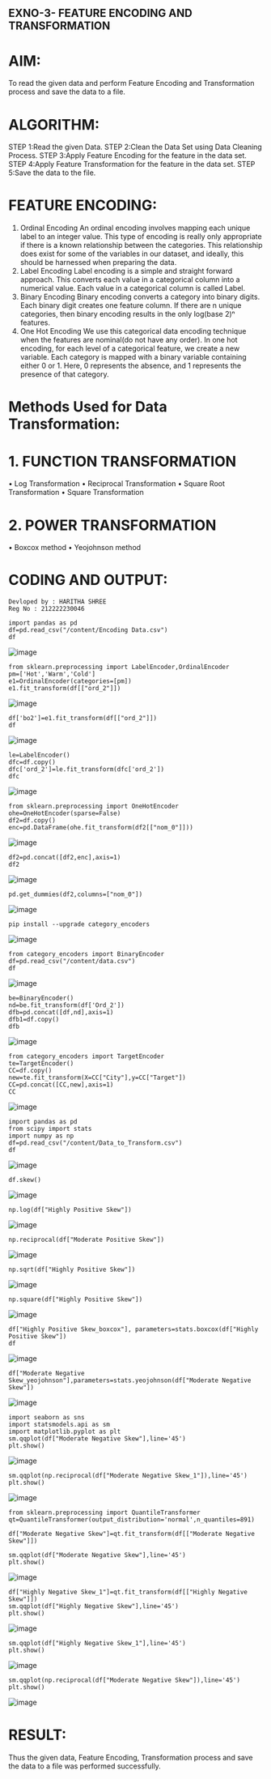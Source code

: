 ## EXNO-3- FEATURE ENCODING AND TRANSFORMATION

# AIM:
To read the given data and perform Feature Encoding and Transformation process and save the data to a file.

# ALGORITHM:
STEP 1:Read the given Data.
STEP 2:Clean the Data Set using Data Cleaning Process.
STEP 3:Apply Feature Encoding for the feature in the data set.
STEP 4:Apply Feature Transformation for the feature in the data set.
STEP 5:Save the data to the file.

# FEATURE ENCODING:
1. Ordinal Encoding
An ordinal encoding involves mapping each unique label to an integer value. This type of encoding is really only appropriate if there is a known relationship between the categories. This relationship does exist for some of the variables in our dataset, and ideally, this should be harnessed when preparing the data.
2. Label Encoding
Label encoding is a simple and straight forward approach. This converts each value in a categorical column into a numerical value. Each value in a categorical column is called Label.
3. Binary Encoding
Binary encoding converts a category into binary digits. Each binary digit creates one feature column. If there are n unique categories, then binary encoding results in the only log(base 2)ⁿ features.
4. One Hot Encoding
We use this categorical data encoding technique when the features are nominal(do not have any order). In one hot encoding, for each level of a categorical feature, we create a new variable. Each category is mapped with a binary variable containing either 0 or 1. Here, 0 represents the absence, and 1 represents the presence of that category.

# Methods Used for Data Transformation:
  # 1. FUNCTION TRANSFORMATION
• Log Transformation
• Reciprocal Transformation
• Square Root Transformation
• Square Transformation
  # 2. POWER TRANSFORMATION
• Boxcox method
• Yeojohnson method

# CODING AND OUTPUT:
```
Devloped by : HARITHA SHREE
Reg No : 212222230046
```

```
import pandas as pd
df=pd.read_csv("/content/Encoding Data.csv")
df
```
![image](https://github.com/user-attachments/assets/4edb1355-4b72-4ce9-b63d-882d6d9a1b7f)
```
from sklearn.preprocessing import LabelEncoder,OrdinalEncoder
pm=['Hot','Warm','Cold']
e1=OrdinalEncoder(categories=[pm])
e1.fit_transform(df[["ord_2"]])
```
![image](https://github.com/user-attachments/assets/a4df77f2-1e7e-4657-89c2-ef292d17d541)
```
df['bo2']=e1.fit_transform(df[["ord_2"]])
df
```
![image](https://github.com/user-attachments/assets/261efc3b-b019-4bdd-bca9-1645fe4a08f0)
```
le=LabelEncoder()
dfc=df.copy()
dfc['ord_2']=le.fit_transform(dfc['ord_2'])
dfc
```
![image](https://github.com/user-attachments/assets/42de6a88-e0f6-425d-a002-abcbf2247ada)
```
from sklearn.preprocessing import OneHotEncoder
ohe=OneHotEncoder(sparse=False)
df2=df.copy()
enc=pd.DataFrame(ohe.fit_transform(df2[["nom_0"]]))
```
![image](https://github.com/user-attachments/assets/f30f8a2a-9f67-40e3-95a5-5c7efe57abc5)
```
df2=pd.concat([df2,enc],axis=1)
df2
```
![image](https://github.com/user-attachments/assets/5e4df103-d83f-4e59-b31a-7103bed9b68f)
```
pd.get_dummies(df2,columns=["nom_0"])
```
![image](https://github.com/user-attachments/assets/00cc8a67-5b61-474f-bc75-ce21a8100b76)
```
pip install --upgrade category_encoders
```
![image](https://github.com/user-attachments/assets/a1056047-3a4f-4b98-bc5f-b9e7459c95ef)
```
from category_encoders import BinaryEncoder
df=pd.read_csv("/content/data.csv")
df
```
![image](https://github.com/user-attachments/assets/28e1de22-6959-49b4-a6ab-2e3f43a95d0c)
```
be=BinaryEncoder()
nd=be.fit_transform(df['Ord_2'])
dfb=pd.concat([df,nd],axis=1)
dfb1=df.copy()
dfb
```
![image](https://github.com/user-attachments/assets/8f61044c-8cdc-4f52-8f09-62593127efbf)
```
from category_encoders import TargetEncoder
te=TargetEncoder()
CC=df.copy()
new=te.fit_transform(X=CC["City"],y=CC["Target"])
CC=pd.concat([CC,new],axis=1)
CC
```
![image](https://github.com/user-attachments/assets/45e15627-d3ce-444e-94cd-f1ea39aff6d5)
```
import pandas as pd
from scipy import stats
import numpy as np
df=pd.read_csv("/content/Data_to_Transform.csv")
df
```
![image](https://github.com/user-attachments/assets/dd8760e4-a81c-4192-a5a4-c58e378532dd)
```
df.skew()
```
![image](https://github.com/user-attachments/assets/4d0882cd-2e16-4331-802a-205c6d049c9a)
```
np.log(df["Highly Positive Skew"])
```
![image](https://github.com/user-attachments/assets/4edbe1e2-0a5f-415a-9733-f7a8e1b272f8)
```
np.reciprocal(df["Moderate Positive Skew"])
```
![image](https://github.com/user-attachments/assets/81792253-adae-4529-ac3a-770b7a78d745)
```
np.sqrt(df["Highly Positive Skew"])
```
![image](https://github.com/user-attachments/assets/e0865d58-1eb9-4100-bc9b-c140cbbbb328)
```
np.square(df["Highly Positive Skew"])
```
![image](https://github.com/user-attachments/assets/6f68d3f7-8423-4a25-a8a2-e76abf5e3f14)
```
df["Highly Positive Skew_boxcox"], parameters=stats.boxcox(df["Highly Positive Skew"])
df
```
![image](https://github.com/user-attachments/assets/0b5060e1-7076-4247-b4b9-8daf3d501770)
```
df["Moderate Negative Skew_yeojohnson"],parameters=stats.yeojohnson(df["Moderate Negative Skew"])
```
![image](https://github.com/user-attachments/assets/14a93379-807d-4a11-8447-d6a196e1785e)
```
import seaborn as sns
import statsmodels.api as sm
import matplotlib.pyplot as plt
sm.qqplot(df["Moderate Negative Skew"],line='45')
plt.show()
```
![image](https://github.com/user-attachments/assets/628444f7-8471-4ef0-a1fb-ed7ddcacf48d)
```
sm.qqplot(np.reciprocal(df["Moderate Negative Skew_1"]),line='45')
plt.show()
```
![image](https://github.com/user-attachments/assets/4a1ded16-c3bc-479a-b34f-6cd2c3bc23ad)
```
from sklearn.preprocessing import QuantileTransformer
qt=QuantileTransformer(output_distribution='normal',n_quantiles=891)

df["Moderate Negative Skew"]=qt.fit_transform(df[["Moderate Negative Skew"]])

sm.qqplot(df["Moderate Negative Skew"],line='45')
plt.show()
```
![image](https://github.com/user-attachments/assets/f40b2972-92e5-43b3-b45e-944dfa7f3b5a)
```
df["Highly Negative Skew_1"]=qt.fit_transform(df[["Highly Negative Skew"]])
sm.qqplot(df["Highly Negative Skew"],line='45')
plt.show()
```
![image](https://github.com/user-attachments/assets/9877a1d9-937a-4334-b630-508f7efb5dd8)
```
sm.qqplot(df["Highly Negative Skew_1"],line='45')
plt.show()
```
![image](https://github.com/user-attachments/assets/f8bf6410-1a8a-48c6-8f32-b29b8d7ef9d0)
```
sm.qqplot(np.reciprocal(df["Moderate Negative Skew"]),line='45')
plt.show()
```
![image](https://github.com/user-attachments/assets/42f2d1e8-cc1a-4681-a552-4386038c44a6)



       
# RESULT:
Thus the given data, Feature Encoding, Transformation process and save the data to a file was performed successfully.
      
      
     

       
